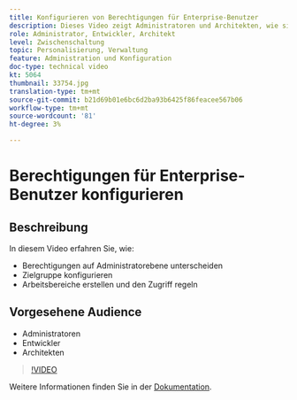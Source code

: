 ```yaml
---
title: Konfigurieren von Berechtigungen für Enterprise-Benutzer
description: Dieses Video zeigt Administratoren und Architekten, wie sie Zugriffsberechtigungen auf Administratorebene unterscheiden, Berechtigungen für Zielgruppen konfigurieren, Arbeitsbereiche erstellen und Zugriffsregeln festlegen können.
role: Administrator, Entwickler, Architekt
level: Zwischenschaltung
topic: Personalisierung, Verwaltung
feature: Administration und Konfiguration
doc-type: technical video
kt: 5064
thumbnail: 33754.jpg
translation-type: tm+mt
source-git-commit: b21d69b01e6bc6d2ba93b6425f86feacee567b06
workflow-type: tm+mt
source-wordcount: '81'
ht-degree: 3%

---
```



# Berechtigungen für Enterprise-Benutzer konfigurieren

## Beschreibung

In diesem Video erfahren Sie, wie:

* Berechtigungen auf Administratorebene unterscheiden
* Zielgruppe konfigurieren
* Arbeitsbereiche erstellen und den Zugriff regeln

## Vorgesehene Audience

* Administratoren
* Entwickler
* Architekten

>[!VIDEO](https://video.tv.adobe.com/v/33754/?quality=12)

Weitere Informationen finden Sie in der [Dokumentation](https://docs.adobe.com/content/help/en/target/using/administer/administrating-target.html).

